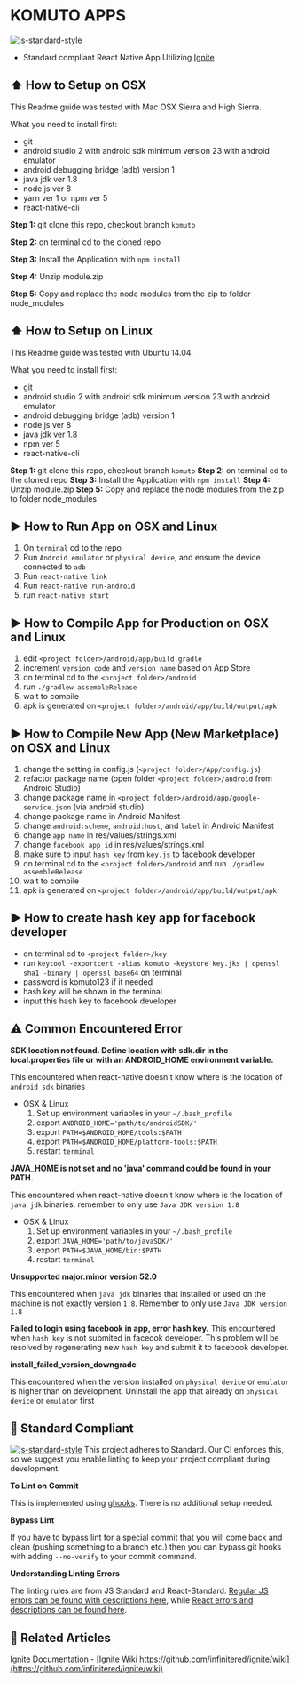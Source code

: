 #  KOMUTO APPS
[![js-standard-style](https://img.shields.io/badge/code%20style-standard-brightgreen.svg?style=flat)](http://standardjs.com/)

* Standard compliant React Native App Utilizing [Ignite](https://github.com/infinitered/ignite)

## :arrow_up: How to Setup on OSX

This Readme guide was tested with Mac OSX Sierra and High Sierra.

What you need to install first:

* git
* android studio 2 with android sdk minimum version 23 with android emulator
* android debugging bridge (adb) version 1
* java jdk ver 1.8
* node.js ver 8
* yarn ver 1 or npm ver 5
* react-native-cli

**Step 1:** git clone this repo, checkout branch `komuto`

**Step 2:** on terminal cd to the cloned repo

**Step 3:** Install the Application with `npm install`

**Step 4:** Unzip module.zip

**Step 5:** Copy and replace the node modules from the zip to folder node_modules

## :arrow_up: How to Setup on Linux

This Readme guide was tested with Ubuntu 14.04.

What you need to install first:

* git
* android studio 2 with android sdk minimum version 23 with android emulator
* android debugging bridge (adb) version 1
* node.js ver 8
* java jdk ver 1.8
* npm ver 5
* react-native-cli

**Step 1:** git clone this repo, checkout branch `komuto`
**Step 2:** on terminal cd to the cloned repo
**Step 3:** Install the Application with `npm install`
**Step 4:** Unzip module.zip
**Step 5:** Copy and replace the node modules from the zip to folder node_modules

## :arrow_forward: How to Run App on OSX and Linux
1. On `terminal` cd to the repo
2. Run `Android emulator` or `physical device`, and ensure the device connected to `adb`
3. Run `react-native link`
4. Run `react-native run-android`
5. run `react-native start`

## :arrow_forward: How to Compile App for Production on OSX and Linux

1. edit `<project folder>/android/app/build.gradle`
2. increment `version code` and `version name` based on App Store
3. on terminal cd to the `<project folder>/android`
4. run `./gradlew assembleRelease`
5. wait to compile
6. apk is generated on `<project folder>/android/app/build/output/apk`

## :arrow_forward: How to Compile New App (New Marketplace) on OSX and Linux

1. change the setting in config.js (`<project folder>/App/config.js`)
2. refactor package name (open folder `<project folder>/android` from Android Studio)
3. change package name in `<project folder>/android/app/google-service.json` (via android studio)
4. change package name in Android Manifest
5. change `android:scheme`, `android:host`, and `label` in Android Manifest
6. change `app name` in res/values/strings.xml
7. change `facebook app id` in res/values/strings.xml
8. make sure to input `hash key` from `key.js` to facebook developer
9. on terminal cd to the `<project folder>/android` and run `./gradlew assembleRelease`
10. wait to compile
11. apk is generated on `<project folder>/android/app/build/output/apk`

## :arrow_forward: How to create hash key app for facebook developer

* on terminal cd to `<project folder>/key`
* run `keytool -exportcert -alias komuto -keystore key.jks | openssl sha1 -binary | openssl base64` on terminal
* password is komuto123 if it needed
* hash key will be shown in the terminal
* input this hash key to facebook developer

## :warning: Common Encountered Error

**SDK location not found. Define location with sdk.dir in the local.properties file or with an ANDROID_HOME environment variable.**

This encountered when react-native doesn't know where is the location of `android sdk` binaries

* OSX & Linux
  1. Set up environment variables in your `~/.bash_profile`
  2. export `ANDROID_HOME='path/to/androidSDK/'`
  3. export `PATH=$ANDROID_HOME/tools:$PATH`
  4. export `PATH=$ANDROID_HOME/platform-tools:$PATH`
  5. restart `terminal`

**JAVA_HOME is not set and no 'java' command could be found in your PATH.**

This encountered when react-native doesn't know where is the location of `java jdk` binaries. remember to only use `Java JDK version 1.8`

* OSX & Linux
  1. Set up environment variables in your `~/.bash_profile`
  2. export `JAVA_HOME='path/to/javaSDK/'`
  3. export `PATH=$JAVA_HOME/bin:$PATH`
  4. restart `terminal`

**Unsupported major.minor version 52.0**

This encountered when `java jdk` binaries that installed or used on the machine is not exactly version `1.8`. Remember to only use `Java JDK version 1.8`


**Failed to login using facebook in app, error hash key.**
This encountered when `hash key` is not submited in faceook developer. This problem will be resolved by regenerating new `hash key` and submit it to facebook developer.

**install_failed_version_downgrade**

This encountered when the version installed on `physical device` or `emulator` is higher than on development. Uninstall the app that already on `physical device` or `emulator` first


## :no_entry_sign: Standard Compliant

[![js-standard-style](https://cdn.rawgit.com/feross/standard/master/badge.svg)](https://github.com/feross/standard)
This project adheres to Standard.  Our CI enforces this, so we suggest you enable linting to keep your project compliant during development.

**To Lint on Commit**

This is implemented using [ghooks](https://github.com/gtramontina/ghooks). There is no additional setup needed.

**Bypass Lint**

If you have to bypass lint for a special commit that you will come back and clean (pushing something to a branch etc.) then you can bypass git hooks with adding `--no-verify` to your commit command.

**Understanding Linting Errors**

The linting rules are from JS Standard and React-Standard.  [Regular JS errors can be found with descriptions here](http://eslint.org/docs/rules/), while [React errors and descriptions can be found here](https://github.com/yannickcr/eslint-plugin-react).

## :open_file_folder: Related Articles
Ignite Documentation - [Ignite Wiki https://github.com/infinitered/ignite/wiki](https://github.com/infinitered/ignite/wiki)
